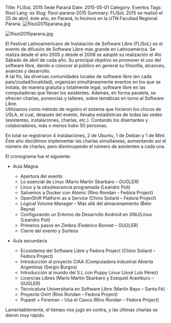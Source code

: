 Title: FLISoL 2015 Sede Paraná
Date: 2015-05-01
Category: Eventos
Tags: flisol
Lang: es
Slug: flisol-parana-2015
Summary: FLISoL 2015 se realizó el 25 de abril, éste año, en Paraná, lo hicimos en la UTN Facultad Regional Paraná. ![flisol2015parana.jpg](/images/article/2015/flisol2015parana.jpg) 

![flisol2015parana.jpg](/images/article/2015/flisol2015parana.jpg)

El Festival Latinoamericano de Instalación de Software Libre (FLISoL) es el evento de difusión de Software Libre más grande en Latinoamérica. Se realiza desde el año 2005 y desde el 2008 se adoptó su realización el 4to Sábado de abril de cada año. Su principal objetivo es promover el uso del software libre, dando a conocer al público en general su filosofía, alcances, avances y desarrollo.  
A tal fin, las diversas comunidades locales de software libre (en cada país/ciudad/localidad), organizan simultáneamente eventos en los que se instala, de manera gratuita y totalmente legal, software libre en las computadoras que llevan los asistentes. Además, en forma paralela, se ofrecen charlas, ponencias y talleres, sobre temáticas en torno al Software Libre.  
Utilizamos como método de registro el sistema que hicieron los chicos de USLA, el cual, después del evento, llevaba estadísticas de todas las sedes (asistentes, instalaciones, charlas, etc.). Contando los disertantes y colaboradores, más o menos hubo 50 personas.  

En total se registraron 4 instalaciones, 2 de Ubuntu, 1 de Debian y 1 de Mint.  
Éste año decidimos implementar las charlas simultaneas, aumentando así el número de charlas, pero disminuyendo el número de asistentes a cada una.  

El cronograma fue el siguiente:  

* Aula Magna  

    * Apertura del evento  
    * Lo esencial de Linux (Mario Martín Sbarbaro – GUGLER)  
    * Linux y la obsolescencia programada (Leandro Poli)  
    * Salvemos a Docker con Atomic (Rino Rondan – Fedora Project)  
    * OpenShift Platform as a Service (Chino Soliard – Fedora Project)  
    * Logical Volume Manager – Más allá del almacenamiento (Beto Reyna)  
    * Configurando un Entorno de Desarrollo Android en GNU/Linux (Leandro Poli)  
    * Primeros pasos en Zimbra (Federico Bonnet – GUGLER)  
    * Cierre del evento y Sorteos  

* Aula secundaria  

    * Ecosistema del Software Libre y Fedora Project (Chino Soliard – Fedora Project)  
    * Introducción al proyecto CIAA (Computadora Industrial Abierta Argentina) (Sergio Burgos)  
    * Introducción al mundo del S.L con Puppy Linux (José Luís Pérez)  
    * Licencias Libres (Mario Martín Sbarbaro y Exequiel Aramburu – GUGLER)  
    * Tecnicatura Universitaria en Software Libre (Martín Bayo – Santa Fé)  
    * Proyecto Ovirt (Rino Rondan – Fedora Project)  
    * Puppet + Foreman – Usa el Casco (Rino Rondan – Fedora Project)  

Lamentablemente, el tiempo nos jugó en contra, y las últimas charlas se dieron muy rápido.

